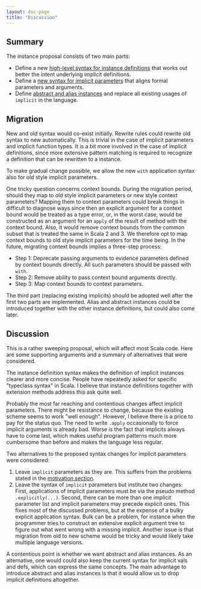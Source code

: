```yaml
---
layout: doc-page
title: "Discussion"
---
```


## Summary

The instance proposal consists of two main parts:

 - Define a new [high-level syntax for instance definitions](./instance-defs.html) that works out better the intent underlying implicit definitions.
 - Define a [new syntax for implicit parameters](./context-params.html) that aligns formal parameters and arguments.
 - Define [abstract and alias instances](./replacing-implicits.html) and replace all existing usages of `implicit` in the language.


## Migration

New and old syntax would co-exist initially. Rewrite rules could rewrite old syntax to new automatically. This is trivial in the case of implicit parameters and implicit function types. It is a bit more involved in the case of implicit definitions, since more extensive pattern matching is required to recognize a definition that can be rewritten to a instance.

To make gradual change possible, we allow the new `with` application syntax also for
old style implicit parameters.

One tricky question concerns context bounds. During the migration period, should they map to old style implicit parameters or new style context parameters? Mapping them to context parameters could break things in difficult to diagnose ways since then an explicit argument for a context bound would be treated as a type error, or, in the worst case, would be constructed as an argument for an `apply` of the result of method with the
context bound. Also, it would remove context bounds from the common subset that is
treated the same in Scala 2 and 3. We therefore opt to map context bounds to old style implicit parameters for the time being. In the future, migrating context bounds implies a three-step process:

 - Step 1: Deprecate passing arguments to evidence parameters defined by context bounds
   directly. All such parameters should be passed with `with`.
 - Step 2: Remove ability to pass context bound arguments directly.
 - Step 3: Map context bounds to context parameters.

The third part (replacing existing implicits) should be adopted well after the first two parts are implemented. Alias and abstract instances could be introduced together with the other instance definitions, but could also come later.

## Discussion

This is a rather sweeping proposal, which will affect most Scala code. Here are some supporting arguments and a summary of alternatives that were considered.

The instance definition syntax makes the definition of implicit instances clearer and more concise. People have repeatedly asked for specific "typeclass syntax" in Scala. I believe that instance definitions together with extension methods address this ask quite well.

Probably the most far reaching and contentious changes affect implicit parameters. There might be resistance to change, because the existing scheme seems to work "well enough". However, I believe there is a price to pay for the status quo. The need to write `.apply` occasionally to force implicit arguments is already bad. Worse is the fact that implicits always have to come last, which makes useful program patterns much more cumbersome than before and makes the language less regular.

Two alternatives to the proposed syntax changes for implicit parameters were considered:

 1. Leave `implicit` parameters as they are. This suffers from the problems stated
   in the [motivation section](./motivation.md).
 2. Leave the syntax of `implicit` parameters but institute two changes: First, applications
   of implicit parameters must be via the pseudo method `.explicitly(...)`. Second, there can be more than one implicit parameter list and implicit parameters may precede explicit ones. This fixes most of the discussed problems, but at the expense of a bulky explicit application syntax. Bulk can be a problem, for instance when the programmer tries to
   construct an extensive explicit argument tree to figure out what went wrong with a missing
   implicit. Another issue is that migration from old to new scheme would be tricky and
   would likely take multiple language versions.

A contentious point is whether we want abstract and alias instances. As an alternative, one would could also keep the current syntax for implicit vals and defs, which can express the same concepts. The main advantage to introduce abstract and alias instances is that it would
allow us to drop implicit definitions altogether.